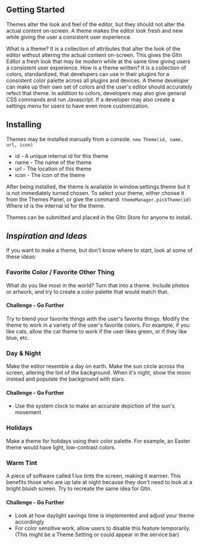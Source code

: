 ## Getting Started

Themes alter the look and feel of the editor, but they should not alter the actual content on-screen. A theme makes the editor look fresh and new while giving the user a consistent user experience.

What is a theme? It is a collection of attributes that alter the look of the editor without altering the actual content on-screen. This gives the Gltn Editor a fresh look that may be modern while at the same time giving users a consistent user experience. How is a theme written? It is a collection of colors, standardized, that developers can use in their plugins for a consistent color palette across all plugins and devices. A theme developer can make up their own set of colors and the user's editor should accurately refect that theme. In addition to colors, developers may also give general CSS commands and run Javascript. If a developer may also create a settings menu for users to have even more customization.

## Installing
Themes may be installed manually from a console. 
`new Theme(id, name, url, icon)`

* id - A unique internal id for this theme
* name - The name of the theme
* url - The location of this theme
* icon - The icon of the theme

After being installed, the theme is available in window.settings.theme but it is not immediately turned chosen. To select your theme, either choose it from the Themes Panel, or give the command:
`themeManager.pickTheme(id)` 
Where id is the internal id for the theme.

Themes can be submitted and placed in the Gltn Store for anyone to install.


## *Inspiration and Ideas*
If you want to make a theme, but don't know where to start, look at some of these ideas:

### Favorite Color / Favorite Other Thing
What do you like most in the world? Turn that into a theme. Include photos or artwork, and try to create a color palette that would match that.

#### Challenge - Go Further
Try to blend your favorite things with the user's favorite things. Modify the theme to work in a variety of the user's favorite colors. For example, if you like cats, allow the cat theme to work if the user likes green, or if they like blue, etc.

### Day & Night
Make the editor resemble a day on earth. Make the sun circle across the screen, altering the tint of the background. When it's night, show the moon instead and populate the background with stars.

#### Challenge - Go Further
* Use the system clock to make an accurate depiction of the sun's movement

### Holidays
Make a theme for holidays using their color palette. For example, an Easter theme would have light, low-contrast colors.

### Warm Tint
A piece of software called f.lux tints the screen, making it warmer. This benefits those who are up late at night because they don't need to look at a bright bluish screen. Try to recreate the same idea for Gltn.

#### Challenge - Go Further
* Look at how daylight savings time is implemented and adjust your theme accordingly
* For color sensitive work, allow users to disable this feature temporarily. (This might be a Theme Setting or could appear in the service bar)